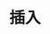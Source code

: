 ﻿---
title: 插入
second_title: Aspose.Cells Cloud Documen
type: docs
url: /zh/plugins/
description: Aspose.Cells 云支持Excel创建、转换、合并、拆分、保护、内部对象操作等
weight: 30
---
